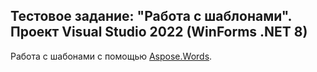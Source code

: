 <h2>
  Тестовое задание: "Работа с шаблонами".
  Проект Visual Studio 2022 (WinForms .NET 8)
</h2>
Работа с шабонами с помощью <a href="https://products.aspose.com/words/">Aspose.Words</a>.
